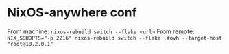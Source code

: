 # NixOS-anywhere conf
From machine: `nixos-rebuild switch --flake <url>`
From remote: `NIX_SSHOPTS="-p 2216" nixos-rebuild switch --flake .#ovh --target-host "root@10.2.0.1"`

